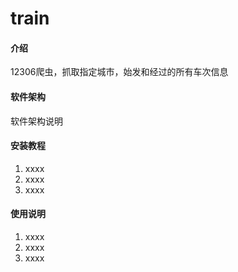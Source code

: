 # train

#### 介绍
12306爬虫，抓取指定城市，始发和经过的所有车次信息

#### 软件架构
软件架构说明


#### 安装教程

1. xxxx
2. xxxx
3. xxxx

#### 使用说明

1. xxxx
2. xxxx
3. xxxx


